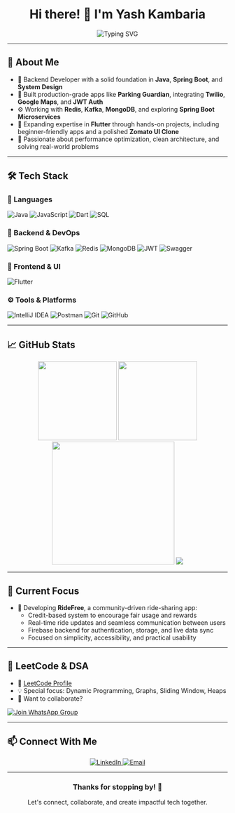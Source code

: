 <h1 align="center">Hi there! 👋 I'm Yash Kambaria</h1>

<div align="center">
 <img src="https://readme-typing-svg.herokuapp.com?font=Fira+Code&pause=1000&color=00C9A7&center=true&vCenter=true&width=500&lines=Backend+Engineer+%7C+Spring+Boot+Developer;Flutter+Developer;Building+Scalable+Real-World+Apps" alt="Typing SVG" />

</div>

---

## 🚀 About Me

- 🔧 Backend Developer with a solid foundation in **Java**, **Spring Boot**, and **System Design**
- 🚀 Built production-grade apps like **Parking Guardian**, integrating **Twilio**, **Google Maps**, and **JWT Auth**
- ⚙️ Working with **Redis**, **Kafka**, **MongoDB**, and exploring **Spring Boot Microservices**
- 📱 Expanding expertise in **Flutter** through hands-on projects, including beginner-friendly apps and a polished **Zomato UI Clone**
- 🎯 Passionate about performance optimization, clean architecture, and solving real-world problems

---

## 🛠️ Tech Stack

### 🚩 Languages
![Java](https://img.shields.io/badge/Java-ED8B00?style=for-the-badge&logo=openjdk&logoColor=white)
![JavaScript](https://img.shields.io/badge/JavaScript-F7DF1E?style=for-the-badge&logo=javascript&logoColor=black)
![Dart](https://img.shields.io/badge/Dart-0175C2?style=for-the-badge&logo=dart&logoColor=white)
![SQL](https://img.shields.io/badge/SQL-4479A1?style=for-the-badge&logo=mysql&logoColor=white)

### 🔧 Backend & DevOps
![Spring Boot](https://img.shields.io/badge/Spring_Boot-6DB33F?style=for-the-badge&logo=spring-boot&logoColor=white)
![Kafka](https://img.shields.io/badge/Kafka-231F20?style=for-the-badge&logo=apachekafka&logoColor=white)
![Redis](https://img.shields.io/badge/Redis-DC382D?style=for-the-badge&logo=redis&logoColor=white)
![MongoDB](https://img.shields.io/badge/MongoDB-4EA94B?style=for-the-badge&logo=mongodb&logoColor=white)
![JWT](https://img.shields.io/badge/JWT-000000?style=for-the-badge&logo=JSON%20web%20tokens&logoColor=white)
![Swagger](https://img.shields.io/badge/Swagger-85EA2D?style=for-the-badge&logo=swagger&logoColor=black)

### 🎨 Frontend & UI
![Flutter](https://img.shields.io/badge/Flutter-02569B?style=for-the-badge&logo=flutter&logoColor=white)

### ⚙️ Tools & Platforms
![IntelliJ IDEA](https://img.shields.io/badge/IntelliJ_IDEA-000000?style=for-the-badge&logo=intellij-idea&logoColor=white)
![Postman](https://img.shields.io/badge/Postman-FF6C37?style=for-the-badge&logo=postman&logoColor=white)
![Git](https://img.shields.io/badge/Git-F05032?style=for-the-badge&logo=git&logoColor=white)
![GitHub](https://img.shields.io/badge/GitHub-181717?style=for-the-badge&logo=github&logoColor=white)

---

## 📈 GitHub Stats

<div align="center">
  <img src="https://github-readme-stats.vercel.app/api?username=YashKambaria&show_icons=true&theme=tokyonight&hide_border=true&count_private=true" height="180" />
  <img src="https://streak-stats.demolab.com?user=YashKambaria&theme=tokyonight&hide_border=true" height="180" />
  <img src="https://github-readme-activity-graph.vercel.app/graph?username=YashKambaria&theme=tokyo-night&hide_border=true" height="280" />
<img src="https://github-profile-trophy.vercel.app/?username=YashKambaria&theme=algolia" />

</div>

---



## 🎯 Current Focus


- 🚴 Developing **RideFree**, a community-driven ride-sharing app:  
  - Credit-based system to encourage fair usage and rewards  
  - Real-time ride updates and seamless communication between users  
  - Firebase backend for authentication, storage, and live data sync  
  - Focused on simplicity, accessibility, and practical usability  

---

## 🧠 LeetCode & DSA

- 📌 [LeetCode Profile](https://leetcode.com/u/yashkambaria245/)  
- 💡 Special focus: Dynamic Programming, Graphs, Sliding Window, Heaps  
- 💬 Want to collaborate?  

<a href="https://chat.whatsapp.com/Bq2L17JF1cdDsYv1LYCXMH" target="_blank">
  <img alt="Join WhatsApp Group" src="https://img.shields.io/badge/Join%20DSA%20Group-25D366?style=for-the-badge&logo=whatsapp&logoColor=white"/>
</a>

---

## 📫 Connect With Me

<p align="center">
  <a href="https://www.linkedin.com/in/yash-kambaria" target="_blank">
    <img alt="LinkedIn" src="https://img.shields.io/badge/LinkedIn-0077B5?style=for-the-badge&logo=linkedin&logoColor=white"/>
  </a>
  <a href="mailto:yashkambaria245@gmail.com" target="_blank">
    <img alt="Email" src="https://img.shields.io/badge/Email-D14836?style=for-the-badge&logo=gmail&logoColor=white"/>
  </a>
</p>

---

<div align="center">
  <h3>Thanks for stopping by! 🙌</h3>
  <p>Let's connect, collaborate, and create impactful tech together.</p>
</div>
